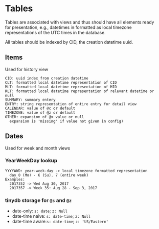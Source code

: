 # Tables


Tables are associated with views and thus should have all elements ready for 
presentation, e.g., datetimes in formatted as local timezone representations 
of the UTC times in the database.

All tables should be indexed by CID, the creation datetime uuid.

## Items


Used for history view

    CID: uuid index from creation datetime
    CLT: formatted local datetime representation of CID
    MLT: formatted local datetime representation of MID
    RLT: formatted local datetime representation of relevant datetime or null
    SUMMARY: summary entery
    ENTRY: string representation of entire entry for detail view
    CALENDAR: value of @c or default
    TIMEZONE: value of @z or default
    OTHER: expansion of @x value or null
      expansion is 'missing' if value not given in config)


## Dates

Used for week and month views

### YearWeekDay lookup

    YYYYWWD: year-week-day -> local timezone formatted representation
      day 0 (Mo) - 6 (Su), 7 (entire week)
    Examples:
      2017352 -> Wed Aug 30, 2017
      2017357 -> Week 35: Aug 28 - Sep 3, 2017 

### tinydb storage for `@s` and `@z`


- date-only: `s: date`; `z: Null`
- date-time naive: `s: date-time`; `z: Null`
- date-time aware:`s: date-time`; `z: 'US/Eastern'` 

